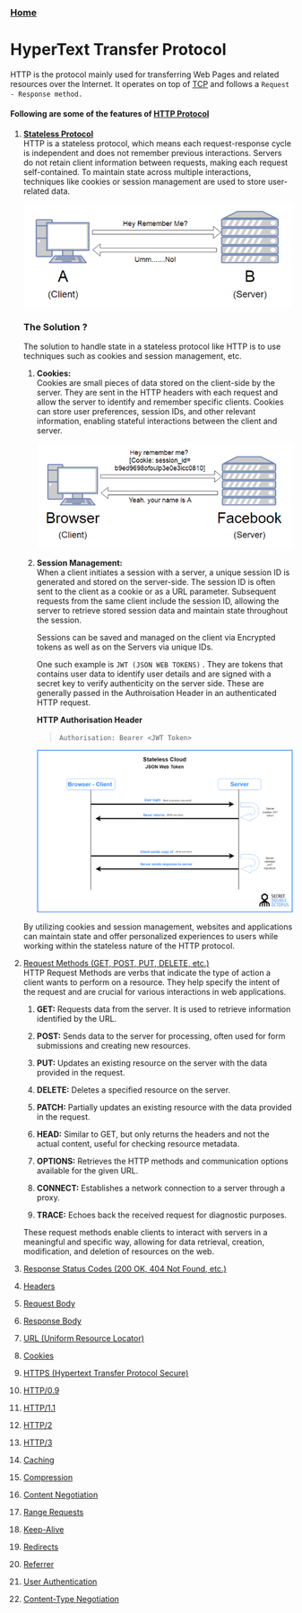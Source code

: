 ### [Home](/README.md)

# HyperText Transfer Protocol

HTTP is the protocol mainly used for transferring Web Pages and related resources over the Internet. It operates on top of [TCP](/pages/dtp/README.md#1-transmission-control-protocol-tcp) and follows a `Request - Response method.`

#### Following are some of the features of [HTTP Protocol](/null)

1. **[Stateless Protocol](/null)**  
    HTTP is a stateless protocol, which means each request-response cycle is independent and does not remember previous interactions. Servers do not retain client information between requests, making each request self-contained. To maintain state across multiple interactions, techniques like cookies or session management are used to store user-related data.

    ![Stateless Http](/assets/stateless.png)

    ### The Solution ?
    The solution to handle state in a stateless protocol like HTTP is to use techniques such as cookies and session management, etc.

    1. **Cookies:**  
        Cookies are small pieces of data stored on the client-side by the server. They are sent in the HTTP headers with each request and allow the server to identify and remember specific clients. Cookies can store user preferences, session IDs, and other relevant information, enabling stateful interactions between the client and server.

        ![Cookies](/assets/cookies.png)

    2. **Session Management:**  
        When a client initiates a session with a server, a unique session ID is generated and stored on the server-side. The session ID is often sent to the client as a cookie or as a URL parameter. Subsequent requests from the same client include the session ID, allowing the server to retrieve stored session data and maintain state throughout the session.

        Sessions can be saved and managed on the client via Encrypted tokens as well as on the Servers via unique IDs.

        One such example is `JWT (JSON WEB TOKENS)` . They are tokens that contains user data to identify user details and are signed with a secret key to verify authenticity on the server side.
        These are generally passed in the Authroisation Header in an authenticated HTTP request.

        **HTTP Authorisation Header**  
        > `Authorisation: Bearer <JWT Token>`  

        ![JWT Authroisation](/assets/jwt.png)

    By utilizing cookies and session management, websites and applications can maintain state and offer personalized experiences to users while working within the stateless nature of the HTTP protocol.

2. [Request Methods (GET, POST, PUT, DELETE, etc.)](/null)  
    HTTP Request Methods are verbs that indicate the type of action a client wants to perform on a resource. They help specify the intent of the request and are crucial for  various interactions in web applications.



    1. **GET:** Requests data from the server. It is used to retrieve information identified by the URL.

    2. **POST:** Sends data to the server for processing, often used for form submissions and creating new resources.

    3. **PUT:** Updates an existing resource on the server with the data provided in the request.

    4. **DELETE:** Deletes a specified resource on the server.

    5. **PATCH:** Partially updates an existing resource with the data provided in the request.

    6. **HEAD:** Similar to GET, but only returns the headers and not the actual content, useful for checking resource metadata.

    7. **OPTIONS:** Retrieves the HTTP methods and communication options available for the given URL.

    8. **CONNECT:** Establishes a network connection to a server through a proxy.

    9. **TRACE:** Echoes back the received request for diagnostic purposes.

    These request methods enable clients to interact with servers in a meaningful and specific way, allowing for data retrieval, creation, modification, and deletion of resources on the web.


3. [Response Status Codes (200 OK, 404 Not Found, etc.)](/null)
4. [Headers](/null)
5. [Request Body](/null)
6. [Response Body](/null)
7. [URL (Uniform Resource Locator)](/null)
8. [Cookies](/null)
9. [HTTPS (Hypertext Transfer Protocol Secure)](/null)
10. [HTTP/0.9](/null)
11. [HTTP/1.1](/null)
12. [HTTP/2](/null)
13. [HTTP/3](/null)
14. [Caching](/null)
15. [Compression](/null)
16. [Content Negotiation](/null)
17. [Range Requests](/null)
18. [Keep-Alive](/null)
19. [Redirects](/null)
20. [Referrer](/null)
21. [User Authentication](/null)
22. [Content-Type Negotiation](/null)